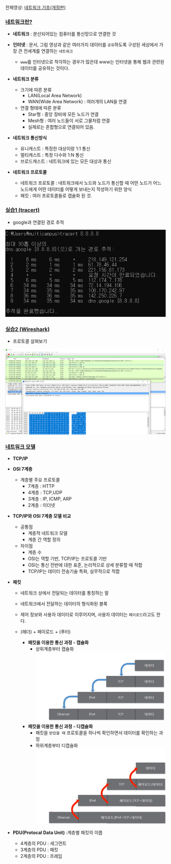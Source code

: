 전체영상: [네트워크 기초(개정판)](https://www.youtube.com/playlist?list=PL0d8NnikouEWcF1jJueLdjRIC4HsUlULi)

### [네트워크란?](https://youtu.be/Av9UFzl_wis?list=PL0d8NnikouEWcF1jJueLdjRIC4HsUlULi)

- **네트워크** : 분산되어있는 컴퓨터를 통신망으로 연결한 것
- **인터넷** : 문서, 그림 영상과 같은 여러가지 데이터를 `공유`하도록 구성된 세상에서 가장 큰 전세계를 연결하는 `네트워크`

  - `www`를 인터넷으로 착각하는 경우가 많은데 www는 인터넷을 통해 웹과 관련된 데이터를 공유하는 것이다.

- **네트워크 분류**

  - 크기에 따른 분류
    - LAN(Local Area Network)
    - WAN(Wide Area Network) : 여러개의 LAN을 연결
  - 연결 형태에 따른 분류
    - Star형 : 중앙 장비에 모든 노드가 연결
    - Mesh형 : 여러 노드들이 서로 그물처럼 연결
    - 실제로는 혼합형으로 연결되어 있음.

- **네트워크 통신방식**

  - 유니캐스트 : 특정한 대상이랑 1:1 통신
  - 멀티캐스트 : 특정 다수와 1:N 통신
  - 브로드캐스트 : 네트워크에 있는 모든 대상과 통신

- **네트워크 프로토콜**
  - 네트워크 프로토콜 : 네트워크에서 노드와 노드가 통신할 때 어떤 노드가 어느 노드에게 어떤 데이터를 어떻게 보내는지 작성하기 위한 양식
  - 패킷 : 여러 프로토콜들로 캡슐화 된 것.

### [실습1 (tracert)](https://youtu.be/paJf7JbBWqY?list=PL0d8NnikouEWcF1jJueLdjRIC4HsUlULi)

- google과 연결된 경로 추적

![img](./images/00_how_to_link_with_google.PNG)

### [실습2 (Wireshark)](https://youtu.be/vBrQ3yzerMg?list=PL0d8NnikouEWcF1jJueLdjRIC4HsUlULi)

- 프로토콜 살펴보기

![img](./images/01_wireshark.PNG)

### [네트워크 모델](https://youtu.be/y9nlT52SAcg?list=PL0d8NnikouEWcF1jJueLdjRIC4HsUlULi)

- **TCP/IP**
- **OSI 7계층**

  - 계층별 주요 프로토콜
    - 7계층 : HTTP
    - 4계층 : TCP,UDP
    - 3계층 : IP, ICMP, ARP
    - 2계층 : 이더넷

- **TCP/IP와 OSI 7계층 모델 비교**

  - 공통점
    - 계층적 네트워크 모델
    - 계층 간 역할 정의
  - 차이점
    - 계층 수
    - OSI는 역할 기반, TCP/IP는 프로토콜 기반
    - OSI는 통신 전반에 대한 표준, 논리적으로 상세 분류할 때 적합
    - TCP/IP는 데이터 전송기술 특화, 실무적으로 적합

- **패킷**

  - 네트워크 상에서 전달되는 데이터를 통칭하는 말
  - 네트워크에서 전달하는 데이터의 형식화된 블록
  - 제어 정보와 사용자 데이터로 이루어지며, 사용자 데이터는 `페이로드`라고도 한다.
  - (헤더) + 페이로드 + (푸터)

    - **패킷을 이용한 통신 과정 - 캡슐화**
      - 상위계층부터 캡슐화
        ![img](./images/02_encapsulation.PNG)
    - **패킷을 이용한 통신 과정 - 디캡슐화**
      - 패킷을 `받았을 때` 프로토콜을 하나씩 확인하면서 데이터를 확인하는 과정
      - 하위계층부터 디캡슐화
        ![img](./images/03_decapsulation.PNG)

- **PDU(Protocal Data Unit)** :계층별 패킷의 이름
  - 4계층의 PDU : 세그먼트
  - 3계층의 PDU : 패킷
  - 2계층의 PDU : 프레임
